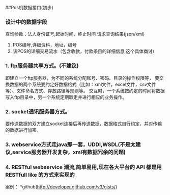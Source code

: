 ##Pos机数据接口(初步)

### 设计中的数据字段
  查询参数：法人身份证号,起始时间，终止时间
  请求查询结果(json/xml)
  1. POS编号,详细资料，地址，编号
  2. 该POS的详细交易流水（包含收款，付款条目的详细信息,这个具体商讨)

### 1. ftp服务器共享方式。(不建议)
  即建立一个ftp服务器，为不同的系统分配账号、密码、目录的操作权限等，
  要交换数据的两个系统要约定好数据格式（比如：xml文件，excel文件，csv文件等）、文件命名方式、存放路径等规则等。
  交互时，一个系统按约定的时间将数据写入ftp目录中，另一个系统定期取走并进行相应的业务操作。

### 2. socket通讯服务器方式。
  要传送数据的双方建立socket连接后再传送数据，数据格式自行约定，并对传输的数据进行加密.

### 3. webservice方式走java那一套，UDDI,WSDL(不是太建议,service服务器开发复杂，xml有数据冗余的问题)

### 4. RESTful webservice 潮流,简单易用,现在各大平台的 API 都是用 RESTfull like 的方式来实现的
  案例：
  *github(http://developer.github.com/v3/gists/)
